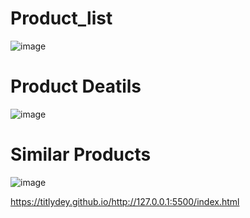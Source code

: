 # Product_list
![image](https://github.com/user-attachments/assets/ca3abf92-12d8-4d9f-a6b7-09ca741a15cf)

# Product Deatils
![image](https://github.com/user-attachments/assets/31867bf5-f0f6-4750-8785-e0a2cef04087)

# Similar Products
![image](https://github.com/user-attachments/assets/ed42a545-d4df-4174-911c-5c2a12b304a7)


https://titlydey.github.io/http://127.0.0.1:5500/index.html
